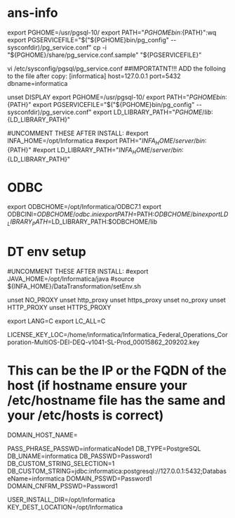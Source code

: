 # ans-info

export PGHOME=/usr/pgsql-10/
export PATH="${PGHOME}bin:${PATH}":wq
export PGSERVICEFILE="$("${PGHOME}bin/pg_config" --sysconfdir)/pg_service.conf"
cp -i "${PGHOME}/share/pg_service.conf.sample" "${PGSERVICEFILE}"
 
vi /etc/sysconfig/pgsql/pg_service.conf
##IMPORTATNT!!! ADD the folloing to the file after copy:
[informatica]
host=127.0.0.1
port=5432
dbname=informatica


unset DISPLAY
export PGHOME=/usr/pgsql-10/
export PATH="${PGHOME}bin:${PATH}"
export PGSERVICEFILE="$("${PGHOME}bin/pg_config" --sysconfdir)/pg_service.conf"
export LD_LIBRARY_PATH="$PGHOME/lib:${LD_LIBRARY_PATH}"
  
#UNCOMMENT THESE AFTER INSTALL:
#export INFA_HOME=/opt/Informatica
#export PATH="${INFA_HOME}/server/bin:${PATH}"
#export LD_LIBRARY_PATH="${INFA_HOME}/server/bin:${LD_LIBRARY_PATH}"
  
# ODBC
export ODBCHOME=/opt/Informatica/ODBC7.1
export ODBCINI=$ODBCHOME/odbc.ini
export PATH=$PATH:$ODBCHOME/bin
export LD_LIBRARY_PATH=$LD_LIBRARY_PATH:$ODBCHOME/lib
  
# DT env setup
#UNCOMMENT THESE AFTER INSTALL:
#export JAVA_HOME=/opt/Informatica/java
#source ${INFA_HOME}/DataTransformation/setEnv.sh
  
unset NO_PROXY
unset http_proxy
unset https_proxy
unset no_proxy
unset HTTP_PROXY
unset HTTPS_PROXY
  
export LANG=C
export LC_ALL=C


LICENSE_KEY_LOC=/home/informatica/Informatica_Federal_Operations_Corporation-MultiOS-DEI-DEQ-v1041-SL-Prod_00015862_209202.key
 
# This can be the IP or the FQDN of the host (if hostname ensure your /etc/hostname file has the same and your /etc/hosts is correct)
DOMAIN_HOST_NAME=<use the FQDN here or IP>
 
PASS_PHRASE_PASSWD=informaticaNode1
DB_TYPE=PostgreSQL
DB_UNAME=informatica
DB_PASSWD=Password1
DB_CUSTOM_STRING_SELECTION=1
DB_CUSTOM_STRING=jdbc:informatica:postgresql://127.0.0.1:5432;DatabaseName=informatica
DOMAIN_PSSWD=Password1
DOMAIN_CNFRM_PSSWD=Password1
 
USER_INSTALL_DIR=/opt/Informatica
KEY_DEST_LOCATION=/opt/Informatica
